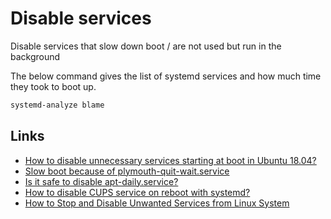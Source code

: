 # Disable services
Disable services that slow down boot / are not used but run in the background

The below command gives the list of systemd services and how much time they took to boot up.
```bash
systemd-analyze blame
```


## Links
- [How to disable unnecessary services starting at boot in Ubuntu 18.04?](https://askubuntu.com/questions/1218013/how-to-disable-unnecessary-services-starting-at-boot-in-ubuntu-18-04)
- [Slow boot because of plymouth-quit-wait.service](https://unix.stackexchange.com/questions/632026/slow-boot-because-of-plymouth-quit-wait-service)
- [Is it safe to disable apt-daily.service?](https://unix.stackexchange.com/questions/492221/is-it-safe-to-disable-apt-daily-service)
- [How to disable CUPS service on reboot with systemd?](https://unix.stackexchange.com/questions/480082/how-to-disable-cups-service-on-reboot-with-systemd)
- [How to Stop and Disable Unwanted Services from Linux System](https://www.tecmint.com/remove-unwanted-services-from-linux/)


